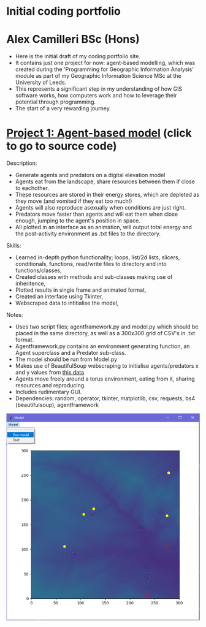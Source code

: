 # Initial coding portfolio
# Alex Camilleri BSc (Hons)
* Here is the initial draft of my coding portfolio site.
* It contains just one project for now: agent-based modelling, which was created during the 'Programming for Geographic Information Analysis' module as part of my Geographic Information Science MSc at the University of Leeds.
* This represents a significant step in my understanding of how GIS software works, how computers work and how to leverage their potential through programming.
* The start of a very rewarding journey.

# [Project 1: Agent-based model](https://github.com/Jiinglelocks/Agent-based-modelling/tree/main/Model) (click to go to source code)
Description:
* Generate agents and predators on a digital elevation model
* Agents eat from the landscape, share resources between them if close to eachother.
* These resources are stored in their energy stores, which are depleted as they move (and vomited if they eat too much!)
* Agents will also reproduce asexually when conditions are just right.
* Predators move faster than agents and will eat them when close enough, jumping to the agent's position in space.
* All plotted in an interface as an animation, will output total energy and the post-activity environment as .txt files to the directory.

Skills:
* Learned in-depth python functionality; loops, list/2d lists, slicers, conditionals, functions, read/write files to directory and into functions/classes,
* Created classes with methods and sub-classes making use of inheritence,
* Plotted results in single frame and animated format,
* Created an interface using Tkinter,
* Webscraped data to intitialise the model,

Notes:
* Uses two script files; agentframework.py and model.py which should be placed in the same directory, as well as a 300x300 grid of CSV's in .txt format. 
* Agentframework.py contains an environment generating function, an Agent superclass and a Predator sub-class.
* The model should be run from Model.py
* Makes use of BeautifulSoup webscraping to initialise agents/predators x and y values from [this data](https://jiinglelocks.github.io/Agent-based-modelling/Model/data2.html)
* Agents move freely around a torus environment, eating from it, sharing resources and reproducing.
* Includes rudimentary GUI.
* Dependencies: random, operator, tkinter, matplotlib, csv, requests, bs4 (beautifulsoup), agentframework

![](https://github.com/Jiinglelocks/Agent-based-modelling/blob/main/placeholder.png)


